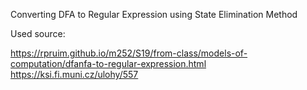 Converting DFA to Regular Expression using State Elimination Method

Used source:

https://rpruim.github.io/m252/S19/from-class/models-of-computation/dfanfa-to-regular-expression.html
https://ksi.fi.muni.cz/ulohy/557
